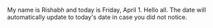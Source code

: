 My name is Rishabh and today is Friday, April 1. Hello all. The date will automatically update to today's date in case you did not notice.
